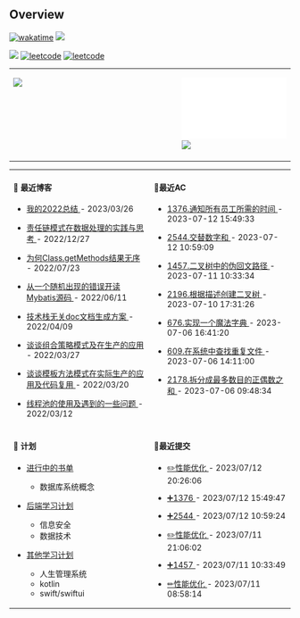 
## Overview

[![wakatime](https://wakatime.com/badge/user/78591c59-95d5-4479-b2fc-988c35f31d59.svg)](https://wakatime.com/@78591c59-95d5-4479-b2fc-988c35f31d59) ![](https://gpvc.arturio.dev/0xcaffebabe)

![](https://img.shields.io/static/v1?label=LeetCode%20CN&message=0xcaffebabe&color=success) [![leetcode](https://img.shields.io/static/v1?label=Solved&message=824%20/%203389&color=success)](https://leetcode.cn/u/0xcaffebabe/) [![leetcode](https://img.shields.io/static/v1?label=Accepted&message=83.71%&color=success)](https://leetcode.cn/u/0xcaffebabe/)

<table border="0">
  <tr border="0">

  <td valign="top" width="60%">

  ![](https://github-readme-stats.vercel.app/api/wakatime?username=0xcaffebabe&layout=compact&langs_count=12&theme=dark&range=all_time)

  </td>

  <td valign="top" width="40%">

  ![](https://raw.githubusercontent.com/0xcaffebabe/github-stats/master/generated/overview.svg)
  ![](https://github-profile-summary-cards.vercel.app/api/cards/productive-time?username=0xcaffebabe&theme=github_dark&utcOffset=8)

  </td>
  </tr>

</table>

<table>

<tr>
<td valign="top" width="50%">

#### 📖 最近博客


* <a href="https://0xcaffebabe.github.io/%E4%BA%BA%E7%94%9F/2023/03/26/%E6%88%91%E7%9A%842022%E6%80%BB%E7%BB%93.html" target="_blank"> 我的2022总结 </a> - 2023/03/26 

    
* <a href="https://0xcaffebabe.github.io/%E8%AE%BE%E8%AE%A1%E6%A8%A1%E5%BC%8F/2022/12/27/%E8%B4%A3%E4%BB%BB%E9%93%BE%E6%A8%A1%E5%BC%8F%E5%9C%A8%E6%95%B0%E6%8D%AE%E5%A4%84%E7%90%86%E7%9A%84%E5%AE%9E%E8%B7%B5%E4%B8%8E%E6%80%9D%E8%80%83.html" target="_blank"> 责任链模式在数据处理的实践与思考 </a> - 2022/12/27 

    
* <a href="https://0xcaffebabe.github.io/jvm/2022/07/23/%E4%B8%BA%E4%BD%95Class.getMethods%E7%BB%93%E6%9E%9C%E6%97%A0%E5%BA%8F.html" target="_blank"> 为何Class.getMethods结果无序 </a> - 2022/07/23 

    
* <a href="https://0xcaffebabe.github.io/java/2022/06/11/%E4%BB%8E%E4%B8%80%E4%B8%AA%E9%9A%8F%E6%9C%BA%E5%87%BA%E7%8E%B0%E7%9A%84%E9%94%99%E8%AF%AF%E5%BC%80%E8%AF%BBMybatis%E6%BA%90%E7%A0%81.html" target="_blank"> 从一个随机出现的错误开读Mybatis源码 </a> - 2022/06/11 

    
* <a href="https://0xcaffebabe.github.io/%E6%97%A5%E5%B8%B8/2022/04/09/%E6%8A%80%E6%9C%AF%E6%A0%88%E6%97%A0%E5%85%B3doc%E6%96%87%E6%A1%A3%E7%94%9F%E6%88%90%E6%96%B9%E6%A1%88.html" target="_blank"> 技术栈无关doc文档生成方案 </a> - 2022/04/09 

    
* <a href="https://0xcaffebabe.github.io/%E8%AE%BE%E8%AE%A1%E6%A8%A1%E5%BC%8F/2022/03/27/%E8%B0%88%E8%B0%88%E7%BB%84%E5%90%88%E7%AD%96%E7%95%A5%E6%A8%A1%E5%BC%8F%E5%8F%8A%E5%9C%A8%E7%94%9F%E4%BA%A7%E7%9A%84%E5%BA%94%E7%94%A8.html" target="_blank"> 谈谈组合策略模式及在生产的应用 </a> - 2022/03/27 

    
* <a href="https://0xcaffebabe.github.io/%E8%AE%BE%E8%AE%A1%E6%A8%A1%E5%BC%8F/2022/03/20/%E8%B0%88%E8%B0%88%E6%A8%A1%E6%9D%BF%E6%96%B9%E6%B3%95%E6%A8%A1%E5%BC%8F%E5%9C%A8%E5%AE%9E%E9%99%85%E7%94%9F%E4%BA%A7%E7%9A%84%E5%BA%94%E7%94%A8%E5%8F%8A%E4%BB%A3%E7%A0%81%E5%A4%8D%E7%94%A8.html" target="_blank"> 谈谈模板方法模式在实际生产的应用及代码复用 </a> - 2022/03/20 

    
* <a href="https://0xcaffebabe.github.io/java/2022/03/12/%E7%BA%BF%E7%A8%8B%E6%B1%A0%E7%9A%84%E4%BD%BF%E7%94%A8%E5%8F%8A%E9%81%87%E5%88%B0%E7%9A%84%E4%B8%80%E4%BA%9B%E9%97%AE%E9%A2%98.html" target="_blank"> 线程池的使用及遇到的一些问题 </a> - 2022/03/12 

        

</td>

<td valign="top" width="50%">

#### 🔋最近AC


  * <a href="https://leetcode.cn/submissions/detail/446358455" target="_blank"> 1376.通知所有员工所需的时间 </a> - 2023-07-12 15:49:33 

    
  * <a href="https://leetcode.cn/submissions/detail/446270656" target="_blank"> 2544.交替数字和 </a> - 2023-07-12 10:59:09 

    
  * <a href="https://leetcode.cn/submissions/detail/445963764" target="_blank"> 1457.二叉树中的伪回文路径 </a> - 2023-07-11 10:33:34 

    
  * <a href="https://leetcode.cn/submissions/detail/445796854" target="_blank"> 2196.根据描述创建二叉树 </a> - 2023-07-10 17:31:26 

    
  * <a href="https://leetcode.cn/submissions/detail/444762229" target="_blank"> 676.实现一个魔法字典 </a> - 2023-07-06 16:41:20 

    
  * <a href="https://leetcode.cn/submissions/detail/444697004" target="_blank"> 609.在系统中查找重复文件 </a> - 2023-07-06 14:11:00 

    
  * <a href="https://leetcode.cn/submissions/detail/444617888" target="_blank"> 2178.拆分成最多数目的正偶数之和 </a> - 2023-07-06 09:48:34 

    

</td>

</tr>

<tr>

<td valign="top" width="50%">

#### 📝 计划

- [进行中的书单](https://github.com/users/0xcaffebabe/projects/4)
  - 数据库系统概念


- [后端学习计划](https://github.com/users/0xcaffebabe/projects/1)
  - 信息安全
  - 数据技术


- [其他学习计划](https://github.com/users/0xcaffebabe/projects/3)
  - 人生管理系统
  - kotlin
  - swift/swiftui


<td>

#### 🌴最近提交


  * <a href="https://github.com/0xcaffebabe/note/commit/8e086e12f54877e028d26d797dc7c79eabd34741" target="_blank"> ✏️性能优化 </a> - 2023/07/12 20:26:06 

    
  * <a href="https://github.com/0xcaffebabe/leetcode/commit/e8d6b1affef7ea68684f049f630e0912e518a5ea" target="_blank"> ➕1376 </a> - 2023/07/12 15:49:47 

    
  * <a href="https://github.com/0xcaffebabe/leetcode/commit/b3916c388ee38780b5a9aaa937cb61b6bc6d99c4" target="_blank"> ➕2544 </a> - 2023/07/12 10:59:24 

    
  * <a href="https://github.com/0xcaffebabe/note/commit/3459eb789971bebd6a17c48ecde88f35047a82bc" target="_blank"> ✏️性能优化 </a> - 2023/07/11 21:06:02 

    
  * <a href="https://github.com/0xcaffebabe/leetcode/commit/d1175448ff9b8c2de5ec1d2da94ea99d101d84ca" target="_blank"> ➕1457 </a> - 2023/07/11 10:33:49 

    
  * <a href="https://github.com/0xcaffebabe/note/commit/9206abcb6edfcd0e6772f131a7cb0b0869b8efce" target="_blank"> ✏性能优化 </a> - 2023/07/11 08:58:14 

    

</td>

</tr>

</table>

